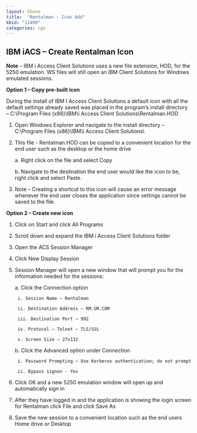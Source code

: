 ```yaml
---
layout: kbase
title:  "Rentalman - Icon Add"
kbid: "11499"
categories: cgs
---
```


## IBM iACS – Create Rentalman Icon

 

 

**Note** – IBM i Access Client Solutions uses a new file extension, HOD, for the 5250 emulation.  WS files will still open an IBM Client Solutions for Windows emulated sessions.

 

**Option 1 – Copy pre-built icon**

 

During the install of IBM I Access Client Solutions a default icon with all the default settings already saved was placed in the program’s install directory – C:\Program Files (x86)\IBM\i Access Client Solutions\Rentalman.HOD

 

1. Open Windows Explorer and navigate to the install directory – C:\Program Files (x86)\IBM\i Access Client Solutions\

 

2. This file - Rentalman.HOD can be copied to a convenient location for the end user such as the desktop or the home drive

 

    a. Right click on the file and select Copy

 

    b. Navigate to the destination the end user would like the icon to be, right click and select Paste.

 

3. Note – Creating a shortcut to this icon will cause an error message whenever the end user closes the application since settings cannot be saved to the file.

 

**Option 2 – Create new icon**

 

1. Click on Start and click All Programs

 

2. Scroll down and expand the IBM i Access Client Solutions folder

 

3. Open the ACS Session Manager

 

4. Click New Display Session

 

5. Session Manager will open a new window that will prompt you for the information needed for the sessions:

 

    a. Click the Connection option

        i. Session Name – Rentalman

        ii. Destination Address – RM.UR.COM

        iii. Destination Port – 992

        iv. Protocol – Telnet – TLS/SSL

        v. Screen Size – 27x132

 

    b. Click the Advanced option under Connection

        i. Password Prompting – Use Kerberos authentication; do not prompt

        ii. Bypass signon - Yes

 

6. Click OK and a new 5250 emulation window will open up and automatically sign in

 

7. After they have logged in and the application is showing the login screen for Rentalman click File and click Save As



8. Save the new session to a convenient location such as the end users Home drive or Desktop

 